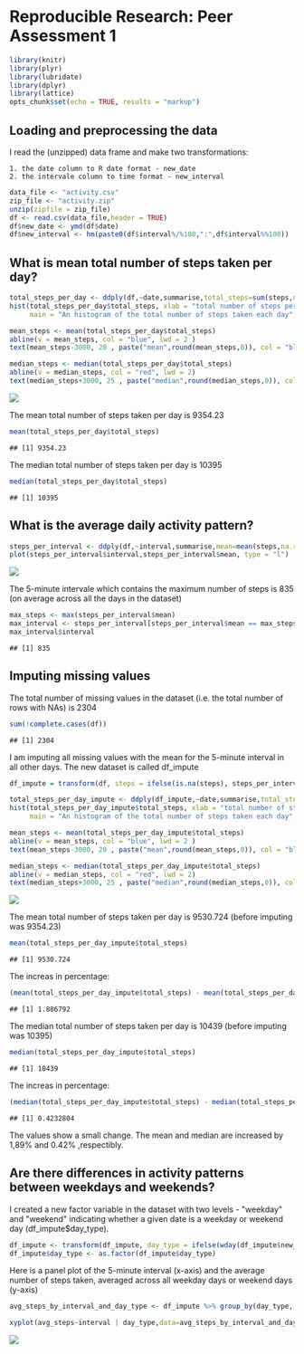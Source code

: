 # Reproducible Research: Peer Assessment 1


```r
library(knitr)
library(plyr)
library(lubridate)
library(dplyr)
library(lattice)
opts_chunk$set(echo = TRUE, results = "markup")
```


## Loading and preprocessing the data


I read the (unzipped) data frame and make two transformations:

    1. the date column to R date format - new_date
    2. the intervale column to time format - new_interval

```r
data_file <- "activity.csv"
zip_file <- "activity.zip"
unzip(zipfile = zip_file)
df <- read.csv(data_file,header = TRUE)
df$new_date <- ymd(df$date)
df$new_interval <- hm(paste0(df$interval%/%100,":",df$interval%%100))
```

## What is mean total number of steps taken per day?


```r
total_steps_per_day <- ddply(df,~date,summarise,total_steps=sum(steps,na.rm = TRUE))
hist(total_steps_per_day$total_steps, xlab = "total number of steps per day",
     main = "An histogram of the total number of steps taken each day", labels = TRUE)

mean_steps <- mean(total_steps_per_day$total_steps)
abline(v = mean_steps, col = "blue", lwd = 2 )
text(mean_steps-3000, 20 , paste("mean",round(mean_steps,0)), col = "blue")

median_steps <- median(total_steps_per_day$total_steps)
abline(v = median_steps, col = "red", lwd = 2)
text(median_steps+3000, 25 , paste("median",round(median_steps,0)), col = "red")
```

![](PA1_template_files/figure-html/unnamed-chunk-2-1.png) 

The mean total number of steps taken per day is 9354.23

```r
mean(total_steps_per_day$total_steps)
```

```
## [1] 9354.23
```

The median total number of steps taken per day is 10395

```r
median(total_steps_per_day$total_steps)
```

```
## [1] 10395
```


## What is the average daily activity pattern?

```r
steps_per_interval <- ddply(df,~interval,summarise,mean=mean(steps,na.rm = TRUE))
plot(steps_per_interval$interval,steps_per_interval$mean, type = "l")
```

![](PA1_template_files/figure-html/unnamed-chunk-5-1.png) 

The 5-minute intervale which contains the maximum number of steps is 835 (on average across all the days in the dataset)

```r
max_steps <- max(steps_per_interval$mean)
max_interval <- steps_per_interval[steps_per_interval$mean == max_steps,]
max_interval$interval
```

```
## [1] 835
```


## Imputing missing values

The total number of missing values in the dataset (i.e. the total number of rows with NAs) is 2304

```r
sum(!complete.cases(df))
```

```
## [1] 2304
```


I am imputing all missing values with the mean for the 5-minute interval in all other days.
The new dataset is called df_impute

```r
df_impute = transform(df, steps = ifelse(is.na(steps), steps_per_interval[steps_per_interval$interval == interval,]$mean, steps))
```



```r
total_steps_per_day_impute <- ddply(df_impute,~date,summarise,total_steps=sum(steps,na.rm = TRUE))
hist(total_steps_per_day_impute$total_steps, xlab = "total number of steps per day",
     main = "An histogram of the total number of steps taken each day", labels = TRUE)

mean_steps <- mean(total_steps_per_day_impute$total_steps)
abline(v = mean_steps, col = "blue", lwd = 2 )
text(mean_steps-3000, 20 , paste("mean",round(mean_steps,0)), col = "blue")

median_steps <- median(total_steps_per_day_impute$total_steps)
abline(v = median_steps, col = "red", lwd = 2)
text(median_steps+3000, 25 , paste("median",round(median_steps,0)), col = "red")
```

![](PA1_template_files/figure-html/unnamed-chunk-9-1.png) 

The mean total number of steps taken per day is  9530.724 (before imputing was 9354.23)

```r
mean(total_steps_per_day_impute$total_steps)
```

```
## [1] 9530.724
```
The increas in percentage:

```r
(mean(total_steps_per_day_impute$total_steps) - mean(total_steps_per_day$total_steps)) / mean(total_steps_per_day$total_steps) * 100
```

```
## [1] 1.886792
```
The median total number of steps taken per day is 10439 (before imputing was 10395)

```r
median(total_steps_per_day_impute$total_steps)
```

```
## [1] 10439
```

The increas in percentage:

```r
(median(total_steps_per_day_impute$total_steps) - median(total_steps_per_day$total_steps)) / median(total_steps_per_day$total_steps) * 100
```

```
## [1] 0.4232804
```

The values show a small change. The mean and median are increased by 1,89% and 0.42% ,respectibly.  

## Are there differences in activity patterns between weekdays and weekends?
I created a new factor variable in the dataset with two levels - "weekday" and "weekend" indicating whether a given date is a weekday or weekend day (df_impute$day_type).

```r
df_impute <- transform(df_impute, day_type = ifelse(wday(df_impute$new_date) %in% c(1,7), "weekend", "weekday")) 
df_impute$day_type <- as.factor(df_impute$day_type) 
```

Here is a panel plot of the 5-minute interval (x-axis) and the average number of steps taken, averaged across all weekday days or weekend days (y-axis)

```r
avg_steps_by_interval_and_day_type <- df_impute %>% group_by(day_type, interval) %>% select(steps) %>%  summarise(avg_steps = mean (steps, na.rm = TRUE))

xyplot(avg_steps~interval | day_type,data=avg_steps_by_interval_and_day_type, type="l", layout=c(1,2), ylab = "mean steps number")
```

![](PA1_template_files/figure-html/unnamed-chunk-15-1.png) 

